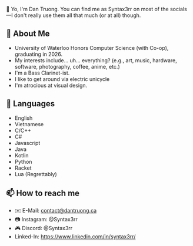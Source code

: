 👋 Yo, I'm Dan Truong. You can find me as Syntax3rr on most of the socials—I don't really use them all that much (or at all) though.

## 📖 About Me
- University of Waterloo Honors Computer Science (with Co-op), graduating in 2026.
- My interests include... uh... everything? (e.g., art, music, hardware, software, photography, coffee, anime, etc.)
- I'm a Bass Clarinet-ist.
- I like to get around via electric unicycle
- I'm atrocious at visual design.

## 💬 Languages
- English
- Vietnamese
- C/C++
- C#
- Javascript
- Java
- Kotlin
- Python
- Racket
- Lua (Regrettably)

<!-- ## 🔭 I’m currently working on
-
- -->

## 📫 How to reach me
- ✉️ E-Mail: contact@dantruong.ca
- 📷 Instagram: @Syntax3rr
- 🎮 Discord: @Syntax3rr
- Linked-In: https://www.linkedin.com/in/syntax3rr/

<!--
## ⚡ Fun fact
- -->
